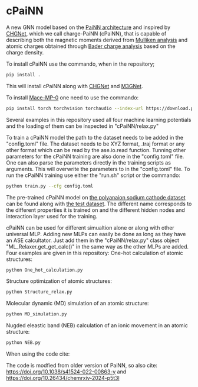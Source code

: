 # cPaiNN

A new GNN model based on the [PaiNN architecture](https://doi.org/10.48550/arXiv.2102.03150) and inspired by [CHGNet](https://doi.org/10.1038/s42256-023-00716-3), which we call charge-PaiNN (cPaiNN), that is capable of describing both the magnetic moments derived from [Mulliken analysis](https://doi.org/10.1063/1.1740588) and atomic charges obtained through [Bader charge analysis](https://doi.org/10.1088/0953-8984/21/8/084204) based on the charge density.

To install cPaiNN use the commando, when in the repository;
```bash
pip install .
```
This will install cPaiNN along with [CHGNet](https://doi.org/10.1038/s42256-023-00716-3) and [M3GNet](https://doi.org/10.1038/s41524-024-01227-4).

To install [Mace-MP-0](https://doi.org/10.48550/arXiv.2401.00096) one need to use the commando:
```bash
pip install torch torchvision torchaudio --index-url https://download.pytorch.org/whl/cu118
```
Several examples in this repository used all four machine learning potentials and the loading of them can be inspected in "cPaiNN/relax.py"


To train a cPaiNN model the path to the dataset needs to be added in the "config.toml" file. The dataset needs to be XYZ format, .traj format or any other format which can be read by the ase.io.read function. Tunning other parameters for the cPaiNN training are also done in the "config.toml" file. One can also parse the parameters directly in the training scripts as arguments. This will overwrite the parameters to in the "config.toml" file.
To run the cPaiNN training use either the "run.sh" script or the commando:
```bash
python train.py --cfg config.toml
```

The pre-trained cPaiNN model on [the polyanaion sodium cathode dataset](https://doi.org/10.11583/DTU.27202446) can be found along with [the test dataset](https://doi.org/10.11583/DTU.27411681). The different name corresponds to the different properties it is trained on and the different hidden nodes and interaction layer used for the training.

cPaiNN can be used for different simualtion alone or along with other universal MLP. Adding new MLPs can easily be done as long as they have an ASE calcultator. Just add them in the "cPaiNN/relax.py" class object "ML_Relaxer.get_get_calc()" in the same way as the other MLPs are added.
Four examples are given in this repository:
One-hot calculation of atomic structures:
```bash
python One_hot_calculation.py
```

Structure optimization of atomic structures:
```bash
python Structure_relax.py
```

Molecular dynamic (MD) simulation of an atomic structure:
```bash
python MD_simulation.py
```

Nugded eleastic band (NEB) calculation of an ionic movement in an atomic structure:
```bash
python NEB.py
```

When using the code cite: 

The code is modfied from older version of PaiNN, so also cite: https://doi.org/10.1038/s41524-022-00863-y and https://doi.org/10.26434/chemrxiv-2024-p5t3l